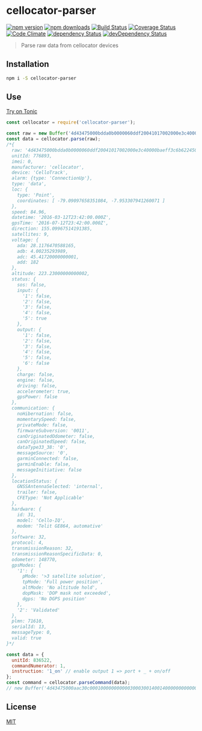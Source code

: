 # cellocator-parser

[![npm version](https://img.shields.io/npm/v/cellocator-parser.svg?style=flat-square)](https://www.npmjs.com/package/cellocator-parser)
[![npm downloads](https://img.shields.io/npm/dm/cellocator-parser.svg?style=flat-square)](https://www.npmjs.com/package/cellocator-parser)
[![Build Status](https://img.shields.io/travis/lgaticaq/cellocator-parser.svg?style=flat-square)](https://travis-ci.org/lgaticaq/cellocator-parser)
[![Coverage Status](https://img.shields.io/coveralls/lgaticaq/cellocator-parser/master.svg?style=flat-square)](https://coveralls.io/github/lgaticaq/cellocator-parser?branch=master)
[![Code Climate](https://img.shields.io/codeclimate/github/lgaticaq/cellocator-parser.svg?style=flat-square)](https://codeclimate.com/github/lgaticaq/cellocator-parser)
[![dependency Status](https://img.shields.io/david/lgaticaq/cellocator-parser.svg?style=flat-square)](https://david-dm.org/lgaticaq/cellocator-parser#info=dependencies)
[![devDependency Status](https://img.shields.io/david/dev/lgaticaq/cellocator-parser.svg?style=flat-square)](https://david-dm.org/lgaticaq/cellocator-parser#info=devDependencies)

> Parse raw data from cellocator devices

## Installation

```bash
npm i -S cellocator-parser
```

## Use

[Try on Tonic](https://tonicdev.com/npm/cellocator-parser)
```js
const cellocator = require('cellocator-parser');

const raw = new Buffer('4d43475000bdda0b0000060ddf20041017002000e3c40000baeff3c6b6224502000000000000ea65000402090daec5f7cb302cff3357000038090000930a002a170c03e007c1', 'hex');
const data = cellocator.parse(raw);
/*{
  raw: '4d43475000bdda0b0000060ddf20041017002000e3c40000baeff3c6b6224502000000000000ea65000402090daec5f7cb302cff3357000038090000930a002a170c03e007c1',
  unitId: 776893,
  imei: 0,
  manufacturer: 'cellocator',
  device: 'CelloTrack',
  alarm: {type: 'ConnectionUp'},
  type: 'data',
  loc: {
    type: 'Point',
    coordinates: [ -79.09097658351084, -7.953307941260071 ]
  },
  speed: 84.96,
  datetime: '2016-03-12T23:42:00.000Z',
  gpsTime: '2016-07-12T23:42:00.000Z',
  direction: 155.09967514191385,
  satellites: 9,
  voltage: {
    ada: 28.1176470588165,
    adb: 4.00235293989,
    adc: 45.41720000000001,
    add: 182
  },
  altitude: 223.23000000000002,
  status: {
    sos: false,
    input: {
      '1': false,
      '2': false,
      '3': false,
      '4': false,
      '5': true
    },
    output: {
      '1': false,
      '2': false,
      '3': false,
      '4': false,
      '5': false,
      '6': false
    },
    charge: false,
    engine: false,
    driving: false,
    accelerometer: true,
    gpsPower: false
  },
  communication: {
    noHibernation: false,
    momentarySpeed: false,
    privateMode: false,
    firmwareSubversion: '0011',
    canOriginatedOdometer: false,
    canOriginatedSpeed: false,
    dataType33_38: '0',
    messageSource: '0',
    garminConnected: false,
    garminEnable: false,
    messageInitiative: false
  },
  locationStatus: {
    GNSSAntennaSelected: 'internal',
    trailer: false,
    CFEType: 'Not Applicable'
  },
  hardware: {
    id: 31,
    model: 'Cello-IQ',
    modem: 'Telit GE864, automative'
  },
  software: 32,
  protocol: 4,
  transmissionReason: 32,
  transmissionReasonSpecificData: 0,
  odometer: 148770,
  gpsModes: {
    '1': {
      pMode: '>3 satellite solution',
      tpMode: 'Full power position',
      altMode: 'No altitude hold',
      dopMask: 'DOP mask not exceeded',
      dgps: 'No DGPS position'
    },
    '2': 'Validated'
  },
  plmn: 71610,
  serialId: 13,
  messageType: 0,
  valid: true
}*/

const data = {
  unitId: 836522,
  commandNumerator: 1,
  instruction: '1_on' // enable output 1 => port + _ + on/off
};
const command = cellocator.parseCommand(data);
// new Buffer('4d43475000aac30c0001000000000003000300140014000000000000a8', 'hex')
```

## License

[MIT](https://tldrlegal.com/license/mit-license)
